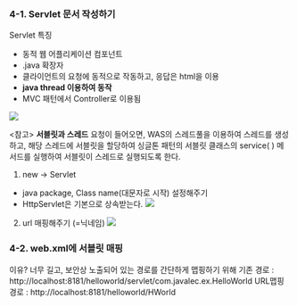 ### 4-1. Servlet 문서 작성하기
Servlet 특징
- 동적 웹 어플리케이션 컴포넌트
- .java 확장자
- 클라이언트의 요청에 동적으로 작동하고, 응답은 html을 이용
- **java thread 이용하여 동작**
- MVC 패턴에서 Controller로 이용됨

![
](https://lh3.googleusercontent.com/KOrMlBKjPrVWYf4TNbAy5Kxc7iVNhUiTcd9EmOBzVeyyA4IiEdzbteEWDS-x0Wy-GtLGFH13dyc "Servlet")

<참고>
**서블릿과 스레드**
요청이 들어오면, WAS의 스레드풀을 이용하여 스레드를 생성하고, 해당 스레드에 서블릿을 할당하여 싱글톤 패턴의 서블릿 클래스의 service( ) 메서드를 실행하여 서블릿이 스레드로 실행되도록 한다.

1. new -> Servlet
- java package, Class name(대문자로 시작) 설정해주기
- HttpServlet은 기본으로 상속받는다.
![
](https://lh3.googleusercontent.com/6XeqWIiNSgzs6Fshy7t6ql6rNjkzxFUgsVDwBipZGCFU0TaWWze7D1B6OF0Z8qMnSmLyT44moZI "servlet만들기1")
2. url 매핑해주기 (=닉네임)
![
](https://lh3.googleusercontent.com/40JL4Ea0qOXvDY2fCb68tZwfq3Dt_eNMfkFbfGBJ7v2rtSLjLoEYik1Bq2-emkC0B24mBEpwkgA "servlet만들기2")


### 4-2. web.xml에 서블릿 매핑
이유? 너무 길고, 보안상 노출되어 있는 경로를 간단하게 맵핑하기 위해
기존 경로 : http://localhost:8181/helloworld/servlet/com.javalec.ex.HelloWorld
URL맵핑 경로 : http://localhost:8181/helloworld/HWorld

<!--stackedit_data:
eyJoaXN0b3J5IjpbMTI4Nzk0NTI4NiwxNDIwOTM5NDE5LC0xOT
Q4MDcwNTU4LDEzNDU5MDg3OTgsLTE2MDA0Mzc3MzUsLTIwODg3
NDY2MTJdfQ==
-->